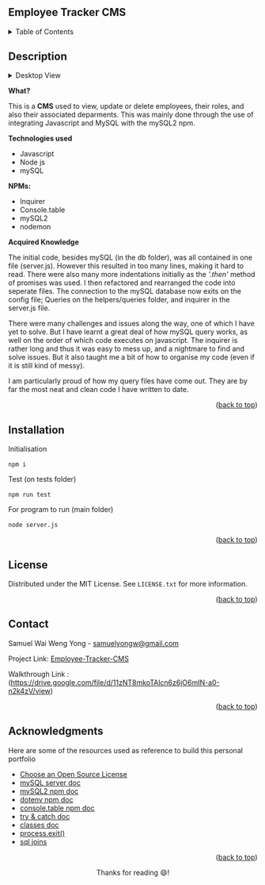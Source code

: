 # <Employee-Tracker-CMS>

## Employee Tracker CMS
<a id="readme-top"></a>

<!-- TABLE OF CONTENTS -->
<details>
  <summary>Table of Contents</summary>
  <ol>
    <li><a href="#description">Description</a></li>
    <li><a href="#installation">Installation</a></li>
    <li><a href="#license">License</a></li>
    <li><a href="#contact">Contact</a></li>
    <li><a href="#acknowledgments">Acknowledgments</a></li>
  </ol>
</details>


<!-- ABOUT THE PROJECT -->
## Description
<details> <summary>Desktop View</summary>

![Desktop-view](dist/assets/Desktop-view.png)

</details>

**What?**

This is a <strong>CMS</strong> used to view, update or delete employees, their roles, and also their associated deparments. This was mainly done through the use of integrating Javascript and MySQL with the mySQL2 npm. 

**Technologies used**

- Javascript
- Node js
- mySQL

<strong>NPMs:</strong>
- Inquirer
- Console.table
- mySQL2
- nodemon

**Acquired Knowledge**

The initial code, besides mySQL (in the db folder), was all contained in one file (server.js). However this resulted in too many lines, making it hard to read. There were also many more indentations initially as the <i>'.then'</i> method of promises was used. I then refactored and rearranged the code into seperate files. The connection to the mySQL database now exits on the config file; Queries on the helpers/queries folder, and inquirer in the server.js file. 

There were many challenges and issues along the way, one of which I have yet to solve. But I have learnt a great deal of how mySQL query works, as well on the order of which code executes on javascript. The inquirer is rather long and thus it was easy to mess up, and a nightmare to find and solve issues. But it also taught me a bit of how to organise my code (even if it is still kind of messy). 

I am particularly proud of how my query files have come out. They are by far the most neat and clean code I have written to date.

<p align="right">(<a href="#readme-top">back to top</a>)</p>


<!--Installation-->
## Installation

Initialisation  
```
npm i  
```

Test (on tests folder)
```
npm run test
```

For program to run (main folder)
```
node server.js
```

<p align="right">(<a href="#readme-top">back to top</a>)</p>


<!-- LICENSE -->
## License

Distributed under the MIT License. See `LICENSE.txt` for more information.

<p align="right">(<a href="#readme-top">back to top</a>)</p>


<!-- CONTACT -->
## Contact

Samuel Wai Weng Yong - <a href="mailto:samuelyongw@gmail.com"> samuelyongw@gmail.com </a>

Project Link: [Employee-Tracker-CMS](https://github.com/KangaZero/Employee-Tracker-CMS)

Walkthrough Link : (https://drive.google.com/file/d/11zNT8mkoTAlcn6z6jO6mIN-a0-n2k4zV/view)

<p align="right">(<a href="#readme-top">back to top</a>)</p>


<!-- ACKNOWLEDGMENTS -->
## Acknowledgments

Here are some of the resources used as reference to build this personal portfolio

* [Choose an Open Source License](https://choosealicense.com)
* [mySQL server doc](https://dev.mysql.com/doc/refman/8.0/en/)
* [mySQL2 npm doc](https://www.npmjs.com/package/mysql2)
* [dotenv npm doc](https://www.npmjs.com/package/dotenv)
* [console.table npm doc](https://www.npmjs.com/package/console.table)
* [try & catch doc](https://developer.mozilla.org/en-US/docs/Web/JavaScript/Reference/Statements/try...catch)
* [classes doc](https://developer.mozilla.org/en-US/docs/Web/JavaScript/Reference/Classes)
* [process.exit()](https://stackoverflow.com/questions/5266152/how-to-exit-in-node-js)
* [sql joins](https://www.w3schools.com/sql/sql_join.asp)

<p align="right">(<a href="#readme-top">back to top</a>)</p>


<p align="center">Thanks for reading 😄!</p>
